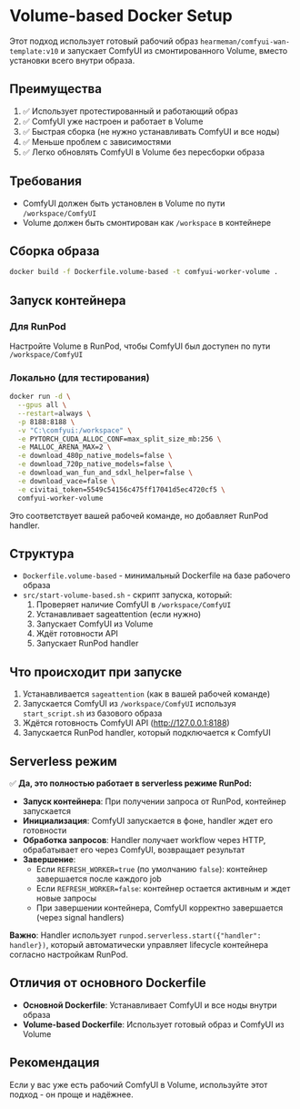# Volume-based Docker Setup

Этот подход использует готовый рабочий образ `hearmeman/comfyui-wan-template:v10` и запускает ComfyUI из смонтированного Volume, вместо установки всего внутри образа.

## Преимущества

1. ✅ Использует протестированный и работающий образ
2. ✅ ComfyUI уже настроен и работает в Volume
3. ✅ Быстрая сборка (не нужно устанавливать ComfyUI и все ноды)
4. ✅ Меньше проблем с зависимостями
5. ✅ Легко обновлять ComfyUI в Volume без пересборки образа

## Требования

- ComfyUI должен быть установлен в Volume по пути `/workspace/ComfyUI`
- Volume должен быть смонтирован как `/workspace` в контейнере

## Сборка образа

```bash
docker build -f Dockerfile.volume-based -t comfyui-worker-volume .
```

## Запуск контейнера

### Для RunPod

Настройте Volume в RunPod, чтобы ComfyUI был доступен по пути `/workspace/ComfyUI`

### Локально (для тестирования)

```bash
docker run -d \
  --gpus all \
  --restart=always \
  -p 8188:8188 \
  -v "C:\comfyui:/workspace" \
  -e PYTORCH_CUDA_ALLOC_CONF=max_split_size_mb:256 \
  -e MALLOC_ARENA_MAX=2 \
  -e download_480p_native_models=false \
  -e download_720p_native_models=false \
  -e download_wan_fun_and_sdxl_helper=false \
  -e download_vace=false \
  -e civitai_token=5549c54156c475ff17041d5ec4720cf5 \
  comfyui-worker-volume
```

Это соответствует вашей рабочей команде, но добавляет RunPod handler.

## Структура

- `Dockerfile.volume-based` - минимальный Dockerfile на базе рабочего образа
- `src/start-volume-based.sh` - скрипт запуска, который:
  1. Проверяет наличие ComfyUI в `/workspace/ComfyUI`
  2. Устанавливает sageattention (если нужно)
  3. Запускает ComfyUI из Volume
  4. Ждёт готовности API
  5. Запускает RunPod handler

## Что происходит при запуске

1. Устанавливается `sageattention` (как в вашей рабочей команде)
2. Запускается ComfyUI из `/workspace/ComfyUI` используя `start_script.sh` из базового образа
3. Ждётся готовность ComfyUI API (http://127.0.0.1:8188)
4. Запускается RunPod handler, который подключается к ComfyUI

## Serverless режим

✅ **Да, это полностью работает в serverless режиме RunPod:**

- **Запуск контейнера**: При получении запроса от RunPod, контейнер запускается
- **Инициализация**: ComfyUI запускается в фоне, handler ждет его готовности
- **Обработка запросов**: Handler получает workflow через HTTP, обрабатывает его через ComfyUI, возвращает результат
- **Завершение**: 
  - Если `REFRESH_WORKER=true` (по умолчанию `false`): контейнер завершается после каждого job
  - Если `REFRESH_WORKER=false`: контейнер остается активным и ждет новые запросы
  - При завершении контейнера, ComfyUI корректно завершается (через signal handlers)

**Важно**: Handler использует `runpod.serverless.start({"handler": handler})`, который автоматически управляет lifecycle контейнера согласно настройкам RunPod.

## Отличия от основного Dockerfile

- **Основной Dockerfile**: Устанавливает ComfyUI и все ноды внутри образа
- **Volume-based Dockerfile**: Использует готовый образ и ComfyUI из Volume

## Рекомендация

Если у вас уже есть рабочий ComfyUI в Volume, используйте этот подход - он проще и надёжнее.

